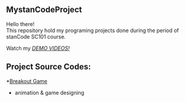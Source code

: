 ## MystanCodeProject
Hello there!\
This repository hold my programing projects done during the period of stanCode SC101 course.

Watch my *[DEMO VIDEOS!](https://www.youtube.com/playlist?app=desktop&list=PL6FWNwNPGCE56gP3lxhYPLoUbqE_unUiP)*

## Project Source Codes:
*[Breakout Game](https://github.com/Alina-py01/MystanCodeProject/tree/main/stanCode_Project/A02)
 * animation & game designing
